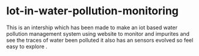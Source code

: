 # Iot-in-water-pollution-monitoring 
This is an intership which has been made to make an iot based water pollution management system using website to monitor and impurites and see the traces of water been polluted it also has an sensors evolved so feel easy to explore .
